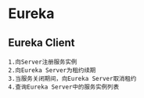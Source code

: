 Eureka
===

Eureka Client
---
    
    1.向Server注册服务实例
    2.向Eureka Server为租约续期
    3.当服务关闭期间，向Eureka Server取消租约
    4.查询Eureka Server中的服务实例列表